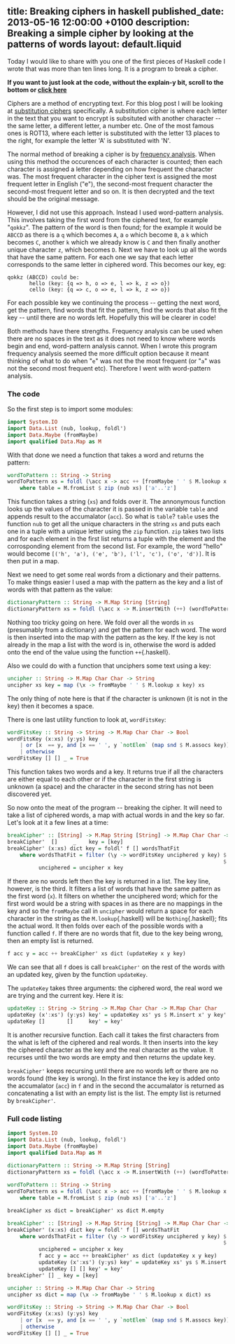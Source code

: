 title: Breaking ciphers in haskell
published_date: 2013-05-16 12:00:00 +0100
description: Breaking a simple cipher by looking at the patterns of words
layout: default.liquid
---

Today I would like to share with you one of the first pieces of Haskell code I wrote that was more than ten lines long. It is a program to break a cipher.

**If you want to just look at the code, without the explain-y bit, scroll to the bottom or [click here](#listing)**

Ciphers are a method of encrypting text. For this blog post I will be looking at [substitution ciphers](http://en.wikipedia.org/wiki/Substitution_cipher) specifically. A substitution cipher is where each letter in the text that you want to encrypt is subsituted with another character -- the same letter, a different letter, a number etc. One of the most famous ones is ROT13, where each letter is substituted with the letter 13 places to the right, for example the letter 'A' is substituted with 'N'.

The normal method of breaking a cipher is by [frequency analysis](http://en.wikipedia.org/wiki/Frequency_analysis). When using this method the occurences of each character is counted; then each character is assigned a letter depending on how frequent the character was. The most frequent character in the cipher text is assigned the most frequent letter in English ("e"), the second-most frequent character the second-most frequent letter and so on. It is then decrypted and the text should be the original message.

However, I did not use this approach. Instead I used word-pattern analysis. This involves taking the first word from the ciphered text, for example "`qokkz`". The pattern of the word is then found; for the example it would be `ABCCD` as there is a `q` which becomes `A`, a `o` which become `B`, a `k` which becomes `C`, another `k` which we already know is `C` and then finally another unique character `z`, which becomes `D`. Next we have to look up all the words that have the same pattern. For each one we say that each letter corresponds to the same letter in ciphered word. This becomes our key, eg:

````text
qokkz (ABCCD) could be:
       hello (key: {q => h, o => e, l => k, z => o})
       cello (key: {q => c, o => e, l => k, z => o})
````

For each possible key we continuing the process -- getting the next word, get the pattern, find words that fit the pattern, find the words that also fit the key -- until there are no words left. Hopefully this will be clearer in code!

Both methods have there strengths. Frequency analysis can be used when there are no spaces in the text as it does not need to know where words begin and end, word-pattern analysis cannot. When I wrote this program frequency analysis seemed the more difficult option because it meant thinking of what to do when "``e``" was not the the most frequent (or "``a``" was not the second most frequent etc). Therefore I went with word-pattern analysis.

### The code
So the first step is to import some modules:

````haskell
import System.IO
import Data.List (nub, lookup, foldl')
import Data.Maybe (fromMaybe)
import qualified Data.Map as M
````

With that done we need a function that takes a word and returns the pattern:

````haskell
wordToPattern :: String -> String
wordToPattern xs = foldl (\acc x -> acc ++ [fromMaybe ' ' $ M.lookup x table]) "" xs
    where table = M.fromList $ zip (nub xs) ['a'..'z']
````
This function takes a string (`xs`) and folds over it. The annonymous function looks up the values of the character it is passed in the variable `table` and appends result to the accumalator (`acc`). So what is `table`? ``table`` uses the function `nub` to get all the unique characters in the string `xs` and puts each one in a tuple with a unique letter using the `zip` function. `zip` takes two lists and for each element in the first list returns a tuple with the element and the corrosponding element from the second list. For example, the word "hello" would become `[('h', 'a'), ('e', 'b'), ('l', 'c'), ('o', 'd')]`. It is then put in a map.

Next we need to get some real words from a dictionary and their patterns. To make things easier I used a map with the pattern as the key and a list of words with that pattern as the value:

````haskell
dictionaryPattern :: String -> M.Map String [String]
dictionaryPattern xs = foldl (\acc x -> M.insertWith (++) (wordToPattern x) [x] acc) M.empty $ words xs
````
Nothing too tricky going on here. We fold over all the words in `xs` (presumably from a dictionary) and get the pattern for each word. The word is then inserted into the map with the pattern as the key. If the key is not already in the map a list with the word is in, otherwise the word is added onto the end of the value using the function ``++``{.haskell}.

Also we could do with a function that unciphers some text using a key:

````haskell
uncipher :: String -> M.Map Char Char -> String
uncipher xs key = map (\x -> fromMaybe ' ' $ M.lookup x key) xs
````
The only thing of note here is that if the character is unknown (it is not in the key) then it becomes a space.

There is one last utility function to look at, ``wordFitsKey``:

````haskell
wordFitsKey :: String -> String -> M.Map Char Char -> Bool
wordFitsKey (x:xs) (y:ys) key
    | or [x  == y, and [x == ' ', y `notElem` (map snd $ M.assocs key)]] = wordFitsKey xs ys key
    | otherwise                                                          = False
wordFitsKey [] [] _ = True
````
This function takes two words and a key. It returns true if all the characters are either equal to each other or if the character in the first string is unknown (a space) and the character in the second string has not been discovered yet.

So now onto the meat of the program -- breaking the cipher. It will need to take a list of ciphered words, a map with actual words in and the key so far. Let's look at it a few lines at a time:

````haskell
breakCipher' :: [String] -> M.Map String [String] -> M.Map Char Char -> [M.Map Char Char]
breakCipher'  []     _    key = [key]
breakCipher' (x:xs) dict key = foldl' f [] wordsThatFit 
    where wordsThatFit = filter (\y -> wordFitsKey unciphered y key) $ fromMaybe [] 
                                                                     $ M.lookup (wordToPattern x) dict
          unciphered = uncipher x key
````
If there are no words left then the key is returned in a list. The key line, however, is the third. It filters a list of words that have the same pattern as the first word (`x`). It filters on whether the unciphered word; which for the first word would be a string with spaces in as there are no mappings in the key and so the ``fromMaybe`` call in ``uncipher`` would return a space for each character in the string as the ``M.lookup``{.haskell} will be ``Nothing``{.haskell}; fits the actual word. It then folds over each of the possible words with a function called ``f``. If there are no words that fit, due to the key being wrong, then an empty list is returned.

````haskell
f acc y = acc ++ breakCipher' xs dict (updateKey x y key)
````
We can see that all `f` does is call `breakCipher'` on the rest of the words with an updated key, given by the function ``updateKey``.

The ``updateKey`` takes three arguments: the ciphered word, the real word we are trying and the current key. Here it is:

````haskell
updateKey :: String -> String -> M.Map Char Char -> M.Map Char Char
updateKey (x':xs') (y:ys) key' = updateKey xs' ys $ M.insert x' y key'
updateKey []       []     key' = key'
````
It is another recursive function. Each call it takes the first characters from the what is left of the ciphered and real words. It then inserts into the key the ciphered character as the key and the real character as the value. It recurses until the two words are empty and then returns the update key.

``breakCipher'`` keeps recursing until there are no words left or there are no words found (the key is wrong). In the first instance the key is added onto the accumalator (``acc``) in `f` and in the second the accumalator is returned as concatenating a list with an empty list is the list. The empty list is returned by ``breakCipher'``.

<a id="listing"></a>

### Full code listing

````haskell
import System.IO
import Data.List (nub, lookup, foldl')
import Data.Maybe (fromMaybe)
import qualified Data.Map as M

dictionaryPattern :: String -> M.Map String [String]
dictionaryPattern xs = foldl (\acc x -> M.insertWith (++) (wordToPattern x) [x] acc) M.empty $ words xs
          
wordToPattern :: String -> String
wordToPattern xs = foldl (\acc x -> acc ++ [fromMaybe ' ' $ M.lookup x table]) "" xs
    where table = M.fromList $ zip (nub xs) ['a'..'z']

breakCipher xs dict = breakCipher' xs dict M.empty

breakCipher' :: [String] -> M.Map String [String] -> M.Map Char Char -> [M.Map Char Char]
breakCipher' (x:xs) dict key = foldl' f [] wordsThatFit 
    where wordsThatFit = filter (\y -> wordFitsKey unciphered y key) $ fromMaybe [] 
                                                                     $ M.lookup (wordToPattern x) dict
          unciphered = uncipher x key
          f acc y = acc ++ breakCipher' xs dict (updateKey x y key)
          updateKey (x':xs') (y:ys) key' = updateKey xs' ys $ M.insert x' y key'
          updateKey [] [] key' = key'
breakCipher' [] _ key = [key]

uncipher :: String -> M.Map Char Char -> String
uncipher xs dict = map (\x -> fromMaybe ' ' $ M.lookup x dict) xs

wordFitsKey :: String -> String -> M.Map Char Char -> Bool
wordFitsKey (x:xs) (y:ys) key
    | or [x  == y, and [x == ' ', y `notElem` (map snd $ M.assocs key)]] = wordFitsKey xs ys key
    | otherwise                                                          = False
wordFitsKey [] [] _ = True
````
